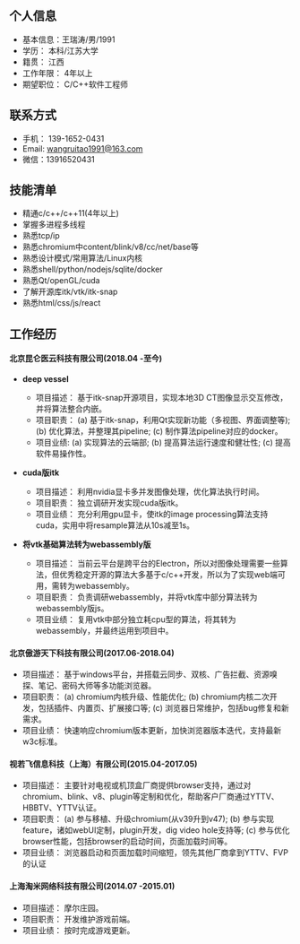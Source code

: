 ## 个人信息

* 基本信息：王瑞涛/男/1991
* 学历： 本科/江苏大学
* 籍贯： 江西
* 工作年限： 4年以上
* 期望职位： C/C++软件工程师

## 联系方式

* 手机： 139-1652-0431
* Email: wangruitao1991@163.com
* 微信：13916520431

## 技能清单

* 精通c/c++/c++11(4年以上)
* 掌握多进程多线程
* 熟悉tcp/ip
* 熟悉chromium中content/blink/v8/cc/net/base等
* 熟悉设计模式/常用算法/Linux内核
* 熟悉shell/python/nodejs/sqlite/docker
* 熟悉Qt/openGL/cuda
* 了解开源库itk/vtk/itk-snap
* 熟悉html/css/js/react

## 工作经历

#### 北京昆仑医云科技有限公司(2018.04 -至今)

* **deep vessel**

   - 项目描述： 基于itk-snap开源项目，实现本地3D CT图像显示交互修改，并将算法整合内嵌。
   - 项目职责： (a) 基于itk-snap，利用Qt实现新功能（多视图、界面调整等); (b) 优化算法，并整理其pipeline; (c) 制作算法pipeline对应的docker。
   - 项目业绩:  (a) 实现算法的云端部; (b) 提高算法运行速度和健壮性; (c) 提高软件易操作性。

* **cuda版itk**

   - 项目描述： 利用nvidia显卡多并发图像处理，优化算法执行时间。
   - 项目职责： 独立调研开发实现cuda版itk。
   - 项目业绩： 充分利用gpu显卡，使itk的image processing算法支持cuda，实用中将resample算法从10s减至1s。

* **将vtk基础算法转为webassembly版**

   - 项目描述： 当前云平台是跨平台的Electron，所以对图像处理需要一些算法，但优秀稳定开源的算法大多基于c/c++开发，所以为了实现web端可用，需转为webassembly。
   - 项目职责： 负责调研webassembly，并将vtk库中部分算法转为webassembly版js。
   - 项目业绩： 复用vtk中部分独立耗cpu型的算法，将其转为webassembly，并最终运用到项目中。

#### 北京傲游天下科技有限公司(2017.06-2018.04)

* 项目描述： 基于windows平台，并搭载云同步、双核、广告拦截、资源嗅探、笔记、密码大师等多功能浏览器。
* 项目职责： (a) chromium内核升级、性能优化; (b) chromium内核二次开发，包括插件、内置页、扩展接口等; (c) 浏览器日常维护，包括bug修复和新需求。
* 项目业绩： 快速响应chromium版本更新，加快浏览器版本迭代，支持最新w3c标准。

#### 视若飞信息科技（上海）有限公司(2015.04-2017.05)

* 项目描述： 主要针对电视或机顶盒厂商提供browser支持，通过对chromium、blink、v8、plugin等定制和优化，帮助客户厂商通过YTTV、HBBTV、YTTV认证。
* 项目职责： (a) 参与移植、升级chromium(从v39升到v47); (b) 参与实现feature，诸如webUI定制，plugin开发，dig video hole支持等; (c) 参与优化browser性能，包括browser的启动时间，页面加载时间等。
* 项目业绩： 浏览器启动和页面加载时间缩短，领先其他厂商拿到YTTV、FVP的认证

#### 上海淘米网络科技有限公司(2014.07 -2015.01)

* 项目描述： 摩尔庄园。
* 项目职责： 开发维护游戏前端。
* 项目业绩： 按时完成游戏更新。